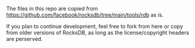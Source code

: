 The files in this repo are copied from https://github.com/facebook/rocksdb/tree/main/tools/rdb as is.

If you plan to continue development, feel free to fork from here or copy from older versions of RocksDB, as long as the license/copyright headers are perserved.
